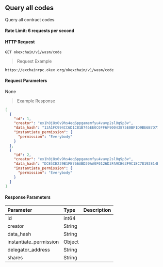 ## Query all codes

Query all contract codes

#### Rate Limit: 6 requests per second

#### HTTP Request

`GET okexchain/v1/wasm/code`

> Request Example

```wiki
https://exchainrpc.okex.org/okexchain/v1/wasm/code
```

#### Request Parameters

None
> Example Response

```json
[
  {
    "id": 1,
    "creator": "ex1h0j8x0v9hs4eq6ppgamemfyu4vuvp2sl0q9p3v",
    "data_hash": "13A1FC994CC6D1C81B746EE0C0FF6F90043875E0BF1D9BE6B7D779FC978DC2A5",
    "instantiate_permission": {
      "permission": "Everybody"
    }
  },
  {
    "id": 2,
    "creator": "ex1h0j8x0v9hs4eq6ppgamemfyu4vuvp2sl0q9p3v",
    "data_hash": "DCE5CE229B1FE766ABD20AA0F0126D3FA9CB63F9C18C78192E14BAE51634304E",
    "instantiate_permission": {
      "permission": "Everybody"
    }
  }
]
```

#### Response Parameters

| **Parameter** | **Type** | **Description**                                                                                                                                                                                                                                                      |
| :----------------- | :------- | :------------------------------------------------------------------------------------------------------------------------------------------------------------------------------------------------------------------------------------------------------------------- |
|  id             | int64    | 				| 
|  creator               | String    | 				| 
|  data_hash        | String    | 				| 
|  instantiate_permission| Object    | 				| 
|  delegator_address    | String    | 				| 
|  shares               | String    | 				| 
